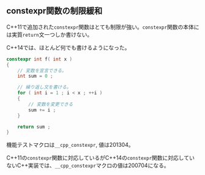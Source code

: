 ## constexpr関数の制限緩和

C++11で追加された`constexpr`関数はとても制限が強い。`constexpr`関数の本体には実質`return`文一つしか書けない。

C++14では、ほとんど何でも書けるようになった。

~~~cpp
constexpr int f( int x )
{
    // 変数を宣言できる。
    int sum = 0 ;

    // 繰り返し文を書ける。
    for ( int i = 1 ; i < x ; ++i )
    {
        // 変数を変更できる
        sum += i ;
    }

    return sum ;
}
~~~

機能テストマクロは`__cpp_constexpr`, 値は201304。

C++11の`constexpr`関数に対応しているがC++14の`constexpr`関数に対応していないC++実装では、`__cpp_constexpr`マクロの値は200704になる。
